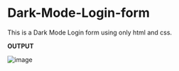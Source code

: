 # Dark-Mode-Login-form
This is a Dark Mode Login form using only html and css.


**OUTPUT**

![image](https://github.com/TanishaSinghal/Dark-Mode-Login-form/assets/47412679/baa9aed0-f202-4ea1-a4c5-1befa76c34e4)
